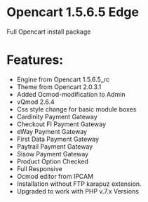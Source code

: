 # Opencart 1.5.6.5 Edge
Full Opencart install package

Features:
========

* Engine from Opencart 1.5.6.5_rc
* Theme from Opencart 2.0.3.1
* Added Ocmod-modification to Admin
* vQmod 2.6.4
* Css style change for basic module boxes
* Cardinity Payment Gateway
* Checkout FI Payment Gateway
* eWay Payment Gateway
* First Data Payment Gateway
* Paytrail Payment Gateway
* Sisow Payment Gateway
* Product Option Checked
* Full Responsive
* Ocmod editor from IPCAM
* Installation without FTP karapuz extension.
* Upgraded to work with PHP v.7.x Versions
